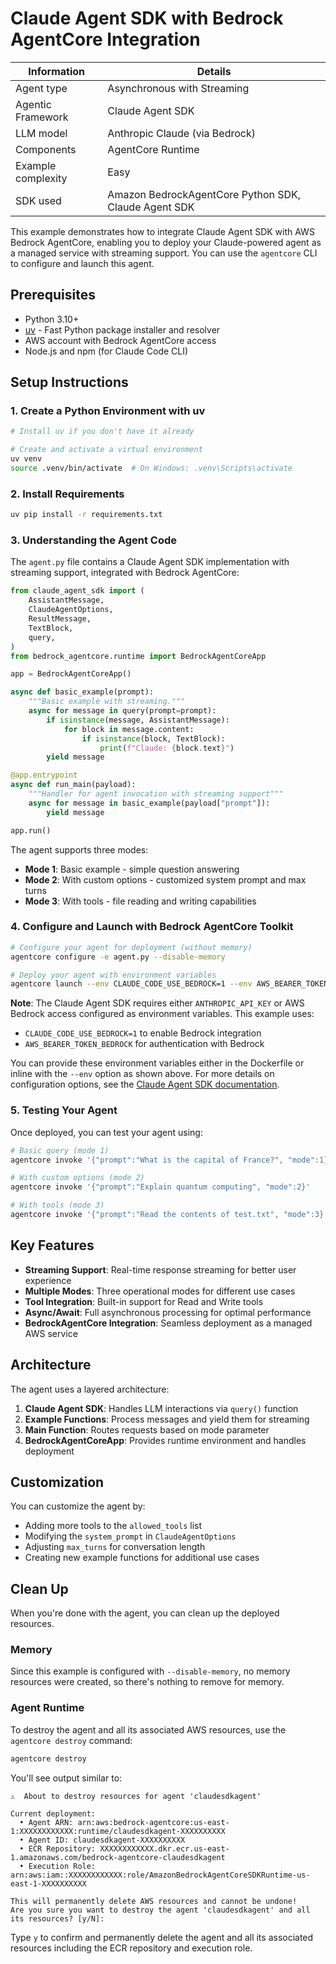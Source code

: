 # Claude Agent SDK with Bedrock AgentCore Integration

| Information         | Details                                                                      |
|---------------------|------------------------------------------------------------------------------|
| Agent type          | Asynchronous with Streaming                                                 |
| Agentic Framework   | Claude Agent SDK                                                           |
| LLM model           | Anthropic Claude (via Bedrock)                                              |
| Components          | AgentCore Runtime                                |
| Example complexity  | Easy                                                                 |
| SDK used            | Amazon BedrockAgentCore Python SDK, Claude Agent SDK                        |

This example demonstrates how to integrate Claude Agent SDK with AWS Bedrock AgentCore, enabling you to deploy your Claude-powered agent as a managed service with streaming support. You can use the `agentcore` CLI to configure and launch this agent.

## Prerequisites

- Python 3.10+
- [uv](https://github.com/astral-sh/uv) - Fast Python package installer and resolver
- AWS account with Bedrock AgentCore access
- Node.js and npm (for Claude Code CLI)

## Setup Instructions

### 1. Create a Python Environment with uv

```bash
# Install uv if you don't have it already

# Create and activate a virtual environment
uv venv
source .venv/bin/activate  # On Windows: .venv\Scripts\activate
```

### 2. Install Requirements

```bash
uv pip install -r requirements.txt
```

### 3. Understanding the Agent Code

The `agent.py` file contains a Claude Agent SDK implementation with streaming support, integrated with Bedrock AgentCore:

```python
from claude_agent_sdk import (
    AssistantMessage,
    ClaudeAgentOptions,
    ResultMessage,
    TextBlock,
    query,
)
from bedrock_agentcore.runtime import BedrockAgentCoreApp

app = BedrockAgentCoreApp()

async def basic_example(prompt):
    """Basic example with streaming."""
    async for message in query(prompt=prompt):
        if isinstance(message, AssistantMessage):
            for block in message.content:
                if isinstance(block, TextBlock):
                    print(f"Claude: {block.text}")
        yield message

@app.entrypoint
async def run_main(payload):
    """Handler for agent invocation with streaming support"""
    async for message in basic_example(payload["prompt"]):
        yield message

app.run()
```

The agent supports three modes:
- **Mode 1**: Basic example - simple question answering
- **Mode 2**: With custom options - customized system prompt and max turns
- **Mode 3**: With tools - file reading and writing capabilities

### 4. Configure and Launch with Bedrock AgentCore Toolkit

```bash
# Configure your agent for deployment (without memory)
agentcore configure -e agent.py --disable-memory

# Deploy your agent with environment variables
agentcore launch --env CLAUDE_CODE_USE_BEDROCK=1 --env AWS_BEARER_TOKEN_BEDROCK=<your-token>
```

**Note**: The Claude Agent SDK requires either `ANTHROPIC_API_KEY` or AWS Bedrock access configured as environment variables. This example uses:
- `CLAUDE_CODE_USE_BEDROCK=1` to enable Bedrock integration
- `AWS_BEARER_TOKEN_BEDROCK` for authentication with Bedrock

You can provide these environment variables either in the Dockerfile or inline with the `--env` option as shown above. For more details on configuration options, see the [Claude Agent SDK documentation](https://docs.claude.com/en/api/agent-sdk/overview#core-concepts).

### 5. Testing Your Agent

Once deployed, you can test your agent using:

```bash
# Basic query (mode 1)
agentcore invoke '{"prompt":"What is the capital of France?", "mode":1}'

# With custom options (mode 2)
agentcore invoke '{"prompt":"Explain quantum computing", "mode":2}'

# With tools (mode 3)
agentcore invoke '{"prompt":"Read the contents of test.txt", "mode":3}'
```

## Key Features

- **Streaming Support**: Real-time response streaming for better user experience
- **Multiple Modes**: Three operational modes for different use cases
- **Tool Integration**: Built-in support for Read and Write tools
- **Async/Await**: Full asynchronous processing for optimal performance
- **BedrockAgentCore Integration**: Seamless deployment as a managed AWS service

## Architecture

The agent uses a layered architecture:
1. **Claude Agent SDK**: Handles LLM interactions via `query()` function
2. **Example Functions**: Process messages and yield them for streaming
3. **Main Function**: Routes requests based on mode parameter
4. **BedrockAgentCoreApp**: Provides runtime environment and handles deployment

## Customization

You can customize the agent by:
- Adding more tools to the `allowed_tools` list
- Modifying the `system_prompt` in `ClaudeAgentOptions`
- Adjusting `max_turns` for conversation length
- Creating new example functions for additional use cases

## Clean Up

When you're done with the agent, you can clean up the deployed resources.

### Memory
Since this example is configured with `--disable-memory`, no memory resources were created, so there's nothing to remove for memory.

### Agent Runtime
To destroy the agent and all its associated AWS resources, use the `agentcore destroy` command:

```bash
agentcore destroy
```

You'll see output similar to:

```
⚠️  About to destroy resources for agent 'claudesdkagent'

Current deployment:
  • Agent ARN: arn:aws:bedrock-agentcore:us-east-1:XXXXXXXXXXXX:runtime/claudesdkagent-XXXXXXXXXX
  • Agent ID: claudesdkagent-XXXXXXXXXX
  • ECR Repository: XXXXXXXXXXXX.dkr.ecr.us-east-1.amazonaws.com/bedrock-agentcore-claudesdkagent
  • Execution Role: arn:aws:iam::XXXXXXXXXXXX:role/AmazonBedrockAgentCoreSDKRuntime-us-east-1-XXXXXXXXXX

This will permanently delete AWS resources and cannot be undone!
Are you sure you want to destroy the agent 'claudesdkagent' and all its resources? [y/N]:
```

Type `y` to confirm and permanently delete the agent and all its associated resources including the ECR repository and execution role.
